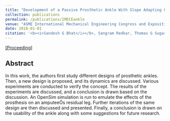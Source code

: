 ```yaml
---
title: "Development of a Passive Prosthetic Ankle With Slope Adapting Capabilities"
collection: publications
permalink: /publications/IMECEankle
venue: "ASME International Mechanical Engineering Congress and Exposition"
date: 2018-01-01
citation: '<b><i>Sandesh G Bhat</i></b>, Sangram Redkar, Thomas G Sugar.'
---
```


[[Proceeding]](http://mrsandeshbhat.github.io/files/IMECE_ankle.pdf)

## Abstract
In this work, the authors first study different designs of prosthetic ankles. Then, a new design is proposed, and its dynamics are discussed. Various experiments are conducted to verify the concept. The results of the experiments are discussed, and a conclusion is drawn based on the discussion. An OpenSim simulation is run to emulate the effects of the prosthesis on an amputeeÕs residual leg. Further iterations of the same design are then discussed and presented. Finally, a conclusion is drawn on the usability of the ankle along with some suggestions for future research.
